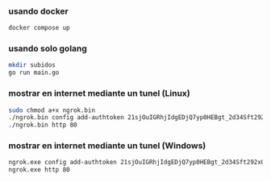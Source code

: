 
### usando docker
```bash
docker compose up
```

### usando solo golang
```bash
mkdir subidos
go run main.go
```

### mostrar en internet mediante un tunel (Linux)
```bash
sudo chmod a+x ngrok.bin
./ngrok.bin config add-authtoken 21sjOuIGRhjIdgEDjQ7yp0HEBgt_2d34Sft292xQybQfQKEeq
./ngrok.bin http 80
```

### mostrar en internet mediante un tunel (Windows)
```bash
ngrok.exe config add-authtoken 21sjOuIGRhjIdgEDjQ7yp0HEBgt_2d34Sft292xQybQfQKEeq
ngrok.exe http 80
```
